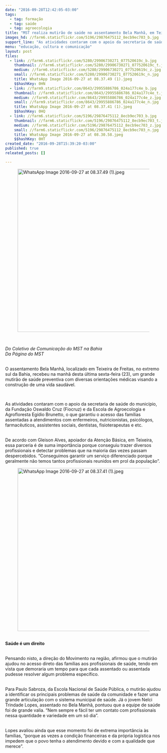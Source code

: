 ```yaml
---
date: "2016-09-28T12:42:05-03:00"
tags:
  - tag: formação
  - tag: saúde
  - tag: agroecologia
title: "MST realiza mutirão de saúde no assentamento Bela Manhã, em Teixeira de Freitas\n"
images_hd: //farm6.staticflickr.com/5196/29876475112_8ecb9ec703_b.jpg
support_line: "As atividades contaram com o apoio da secretaria de saúde do município, da Fundação Oswaldo Cruz (Fiocruz) e da Escola de Agroecologia e Agrofloresta Egídio Brunetto"
menu: "educação, cultura e comunicação"
layout: post
files:
  - link: //farm6.staticflickr.com/5280/29906730271_077520619c_b.jpg
    thumbnail: //farm6.staticflickr.com/5280/29906730271_077520619c_t.jpg
    medium: //farm6.staticflickr.com/5280/29906730271_077520619c_z.jpg
    small: //farm6.staticflickr.com/5280/29906730271_077520619c_n.jpg
    title: WhatsApp Image 2016-09-27 at 08.37.49 (1).jpeg
    $$hashKey: 0HN
  - link: //farm9.staticflickr.com/8643/29955886786_024a177c4e_b.jpg
    thumbnail: //farm9.staticflickr.com/8643/29955886786_024a177c4e_t.jpg
    medium: //farm9.staticflickr.com/8643/29955886786_024a177c4e_z.jpg
    small: //farm9.staticflickr.com/8643/29955886786_024a177c4e_n.jpg
    title: WhatsApp Image 2016-09-27 at 08.37.41 (1).jpeg
    $$hashKey: 0HQ
  - link: //farm6.staticflickr.com/5196/29876475112_8ecb9ec703_b.jpg
    thumbnail: //farm6.staticflickr.com/5196/29876475112_8ecb9ec703_t.jpg
    medium: //farm6.staticflickr.com/5196/29876475112_8ecb9ec703_z.jpg
    small: //farm6.staticflickr.com/5196/29876475112_8ecb9ec703_n.jpg
    title: WhatsApp Image 2016-09-27 at 08.30.58.jpeg
    $$hashKey: 0HT
created_date: "2016-09-28T15:39:20-03:00"
published: true
releated_posts: []

---
```

<figure class="image"><img alt="WhatsApp Image 2016-09-27 at 08.37.49 (1).jpeg" height="525" src="//farm6.staticflickr.com/5280/29906730271_077520619c_b.jpg" width="700" />
<figcaption></figcaption>
</figure>

<p>&nbsp;</p>

<p><em>Do Coletivo de Comunica&ccedil;&atilde;o do MST na Bahia<br />
Da P&aacute;gina do MST</em></p>

<p><br />
O assentamento Bela Manh&atilde;, localizado em Teixeira de Freitas, no extremo sul da Bahia, recebeu na manh&atilde; desta &uacute;ltima sexta-feira (23), um grande mutir&atilde;o de sa&uacute;de preventiva com diversas orienta&ccedil;&otilde;es m&eacute;dicas visando a constru&ccedil;&atilde;o de uma vida saud&aacute;vel.</p>

<p>&nbsp;</p>

<p>As atividades contaram com o apoio da secretaria de sa&uacute;de do munic&iacute;pio, da Funda&ccedil;&atilde;o Oswaldo Cruz (Fiocruz) e da Escola de Agroecologia e Agrofloresta Eg&iacute;dio Brunetto, o que garantiu o acesso das fam&iacute;lias assentadas a atendimentos com enfermeiros, nutricionistas, psic&oacute;logos, farmac&ecirc;uticos, assistentes sociais, dentistas, fisioterapeutas e etc.</p>

<p><br />
De acordo com Gleison Alves, apoiador da Aten&ccedil;&atilde;o B&aacute;sica, em Teixeira, essa parceria &eacute; de suma import&acirc;ncia porque conseguiu trazer diversos profissionais e detectar problemas que na maioria das vezes passam despercebidos. &ldquo;Conseguimos garantir um servi&ccedil;o diferenciado porque geralmente n&atilde;o temos tantos profissionais reunidos em prol da popula&ccedil;&atilde;o&rdquo;.</p>

<figure class="image"><img alt="WhatsApp Image 2016-09-27 at 08.37.41 (1).jpeg" height="525" src="//farm9.staticflickr.com/8643/29955886786_024a177c4e_b.jpg" width="700" />
<figcaption></figcaption>
</figure>

<p><br />
<strong>Sa&uacute;de &eacute; um direito</strong></p>

<p><br />
Pensando nisto, a dire&ccedil;&atilde;o do Movimento na regi&atilde;o, afirmou que o mutir&atilde;o ajudou no acesso direto das fam&iacute;lias aos profissionais de sa&uacute;de, tendo em vista que demoraria um tempo para que cada assentado ou assentada pudesse resolver algum problema espec&iacute;fico.</p>

<p><br />
Para Paulo Sabroza, da Escola Nacional de Sa&uacute;de P&uacute;blica, o mutir&atilde;o ajudou a identificar os principais problemas de sa&uacute;de da comunidade e fazer uma grande articula&ccedil;&atilde;o com o sistema municipal de sa&uacute;de. J&aacute; o jovem Nelci Trindade Lopes, assentado no Bela Manh&atilde;, pontuou que a equipe de sa&uacute;de foi de grande valia. &ldquo;Nem sempre e f&aacute;cil ter um contato com profissionais nessa quantidade e variedade em um s&oacute; dia&rdquo;.</p>

<p><br />
Lopes avaliou ainda que esse momento foi de extrema import&acirc;ncia &agrave;s fam&iacute;lias, &ldquo;porque as vezes a condi&ccedil;&atilde;o financeiras e da pr&oacute;pria log&iacute;stica nos impedem que o povo tenha o atendimento devido e com a qualidade que merece&rdquo;.</p>
